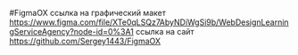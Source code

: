 #FigmaOX
ссылка на графический макет https://www.figma.com/file/XTe0qLSQz7AbyNDiWgSi9b/WebDesignLearningServiceAgency?node-id=0%3A1
ссылка на сайт https://github.com/Sergey1443/FigmaOX
